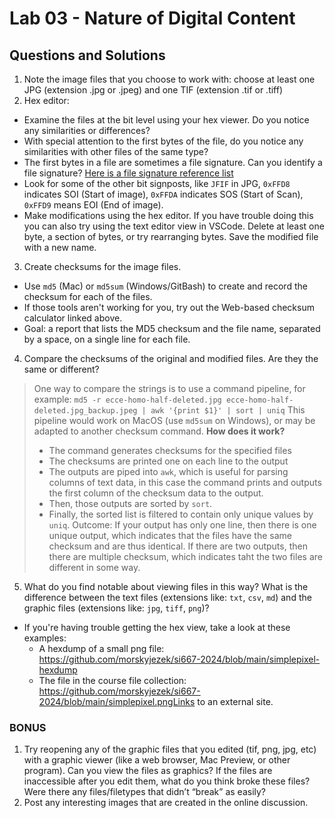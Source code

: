 # Lab 03 - Nature of Digital Content

## Questions and Solutions

1. Note the image files that you choose to work with: choose at least one JPG (extension .jpg or .jpeg) and one TIF (extension .tif or .tiff)
2. Hex editor:
  * Examine the files at the bit level using your hex viewer. Do you notice any similarities or differences? 
  * With special attention to the first bytes of the file, do you notice any similarities with other files of the same type?
  * The first bytes in a file are sometimes a file signature. Can you identify a file signature? [Here is a file signature reference list](https://en.m.wikipedia.org/wiki/List_of_file_signatures)
  * Look for some of the other bit signposts, like `JFIF` in JPG, `0xFFD8` indicates SOI (Start of image), `0xFFDA` indicates SOS (Start of Scan), `0xFFD9` means EOI (End of image).
  * Make modifications using the hex editor. If you have trouble doing this you can also try using the text editor view in VSCode. Delete at least one byte, a section of bytes, or try rearranging bytes. Save the modified file with a new name.
3. Create checksums for the image files.
  * Use `md5` (Mac) or `md5sum` (Windows/GitBash) to create and record the checksum for each of the files.
  * If those tools aren't working for you, try out the Web-based checksum calculator linked above.
  * Goal: a report that lists the MD5 checksum and the file name, separated by a space, on a single line for each file.

4. Compare the checksums of the original and modified files. Are they the same or different?

> One way to compare the strings is to use a command pipeline, for example:
> `md5 -r ecce-homo-half-deleted.jpg ecce-homo-half-deleted.jpg_backup.jpeg | awk '{print $1}' | sort | uniq`
> This pipeline would work on MacOS (use `md5sum` on Windows), or may be adapted to another checksum command.
> **How does it work?**
> * The command generates checksums for the specified files
> * The checksums are printed one on each line to the output
> * The outputs are piped into `awk`, which is useful for parsing columns of text data, in this case the command prints and outputs the first column of the checksum data to the output.
> * Then, those outputs are sorted by `sort`.
> * Finally, the sorted list is filtered to contain only unique values by `uniq`.
> Outcome: If your output has only one line, then there is one unique output, which indicates that the files have the same checksum and are thus identical. If there are two outputs, then there are multiple checksum, which indicates taht the two files are different in some way. 

5. What do you find notable about viewing files in this way? What is the difference between the text files (extensions like: `txt`, `csv`, `md`) and the graphic files (extensions like: `jpg`, `tiff`, `png`)?
  * If you're having trouble getting the hex view, take a look at these examples:
    * A hexdump of a small png file: https://github.com/morskyjezek/si667-2024/blob/main/simplepixel-hexdump
    * The file in the course file collection: https://github.com/morskyjezek/si667-2024/blob/main/simplepixel.pngLinks to an external site.

### BONUS

1. Try reopening any of the graphic files that you edited (tif, png, jpg, etc) with a graphic viewer (like a web browser, Mac Preview, or other program). Can you view the files as graphics? If the files are inaccessible after you edit them, what do you think broke these files? Were there any files/filetypes that didn’t “break” as easily?
1. Post any interesting images that are created in the online discussion.
